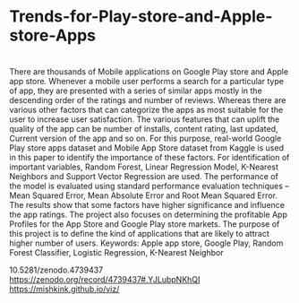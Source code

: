 # Trends-for-Play-store-and-Apple-store-Apps

# 
There are thousands of Mobile applications on Google Play store and Apple app store. Whenever a mobile user performs a search for a particular type of app, they are presented with a series of similar apps mostly in the descending order of the ratings and number of reviews. Whereas there are various other factors that can categorize the apps as most suitable for the user to increase user satisfaction. The various features that can uplift the quality of the app can be number of installs, content rating, last updated, Current version of the app and so on. For this purpose, real-world Google Play store apps dataset and Mobile App Store dataset from Kaggle is used in this paper to identify the importance of these factors. For identification of important variables, Random Forest, Linear Regression Model, K-Nearest Neighbors and Support Vector Regression are used. The performance of the model is evaluated using standard performance evaluation techniques – Mean Squared Error, Mean Absolute Error and Root Mean Squared Error. The results show that some factors have higher significance and influence the app ratings. The project also focuses on determining the profitable App Profiles for the App Store and Google Play store markets. The purpose of this project is to
define the kind of applications that are likely to attract higher number of users. 
Keywords: Apple app store, Google Play, Random Forest Classifier, Logistic Regression, K-Nearest Neighbor


10.5281/zenodo.4739437
https://zenodo.org/record/4739437#.YJLubpNKhQI
https://mishkink.github.io/viz/
